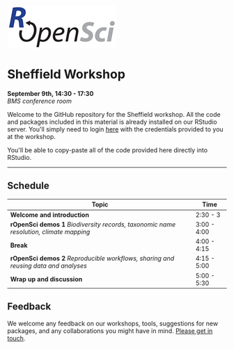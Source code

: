 
[![](ropensci_logo.png)](http://ropensci.org/)
# Sheffield Workshop
**September 9th, 14:30 - 17:30**  
*BMS conference room*

Welcome to the GitHub repository for the Sheffield workshop. All the code and packages included in this material is already installed on our RStudio server. You'll simply need to login [here](http://rstudio.ropensci.org/) with the credentials provided to you at the workshop.

You'll be able to copy-paste all of the code provided here directly into RStudio.

--- 

## Schedule 

|Topic|Time|
|---------------|-------|
|**Welcome and introduction**| 2:30 - 3 |
|**rOpenSci demos 1** *Biodiversity records, taxonomic name resolution, climate mapping*| 3:00 - 4:00 |
|**Break**| 4:00 - 4:15 |
|**rOpenSci demos 2** *Reproducible workflows, sharing and reusing data and analyses*| 4:15 - 5:00 |
|**Wrap up and discussion**| 5:00 - 5:30 |

## Feedback

We welcome any feedback on our workshops, tools, suggestions for new packages, and any collaborations you might have in mind. [Please get in touch](http://ropensci.org/contact.html).
